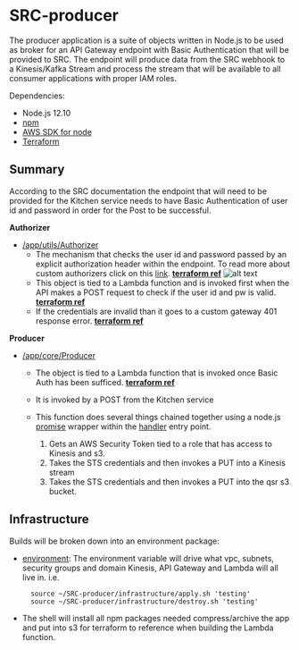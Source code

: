 # SRC-producer

The producer application is a suite of objects written in Node.js to be used as broker for an API Gateway endpoint with Basic Authentication that will be provided to SRC. The endpoint will produce data from the SRC webhook to a Kinesis/Kafka Stream and process the stream that will be available to all consumer applications with proper IAM roles.

Dependencies:

* Node.js 12.10
* [npm](https://docs.npmjs.com/cli/install)
* [AWS SDK for node](https://aws.amazon.com/sdk-for-node-js/)
* [Terraform](https://learn.hashicorp.com/terraform/getting-started/install.html)



Summary
-
According to the SRC documentation the endpoint that will need to be provided for the Kitchen service needs to have Basic Authentication of user id and password in order for the Post to be successful. 

**Authorizer**        
   - [/app/utils/Authorizer](./app/utils/Authorizer.js)
        * The mechanism that checks the user id and password passed by an explicit authorization header within the endpoint. To read more about custom authorizers click on this [link](https://docs.aws.amazon.com/apigateway/latest/developerguide/apigateway-use-lambda-authorizer.html). **[terraform ref](https://github.com/polyglotDataNerd/SRC-producer/blob/master/infrastructure/modules/apigateway/main.tf#L224)**
        ![alt text](https://docs.aws.amazon.com/apigateway/latest/developerguide/images/custom-auth-workflow.png)
        * This object is tied to a Lambda function and is invoked first when the API makes a POST request to check if the user id and pw is valid. **[terraform ref](./infrastructure/modules/infra/main.tf#L316)**
        * If the credentials are invalid than it goes to a custom gateway 401 response error. **[terraform ref](./infrastructure/modules/infra/main.tf#L184)**
  
**Producer**        
   - [/app/core/Producer](./app/core/Producer.js)
        * The object is tied to a Lambda function that is invoked once Basic Auth has been sufficed.  **[terraform ref](./infrastructure/modules/infra/main.tf#L220)** 
        * It is invoked by a POST from the Kitchen service
        * This function does several things chained together using a node.js [promise](http://bluebirdjs.com/docs/api-reference.html) wrapper within the [handler](./Handler.js#L38) entry point.
             
             1. Gets an AWS Security Token tied to a role that has access to Kinesis and s3. 
             2. Takes the STS credentials and then invokes a PUT into a Kinesis stream
             3. Takes the STS credentials and then invokes a PUT into the qsr s3 bucket. 
                           
Infrastructure
-          
    
Builds will be broken down into an environment package:

* [environment](./infrastructure): The environment variable will drive what vpc, subnets, security groups and domain Kinesis, API Gateway and Lambda will all live in. i.e. 

        source ~/SRC-producer/infrastructure/apply.sh 'testing'
        source ~/SRC-producer/infrastructure/destroy.sh 'testing'
        
* The shell will install all npm packages needed compress/archive the app and put into s3 for terraform to reference when building the Lambda function.           
 